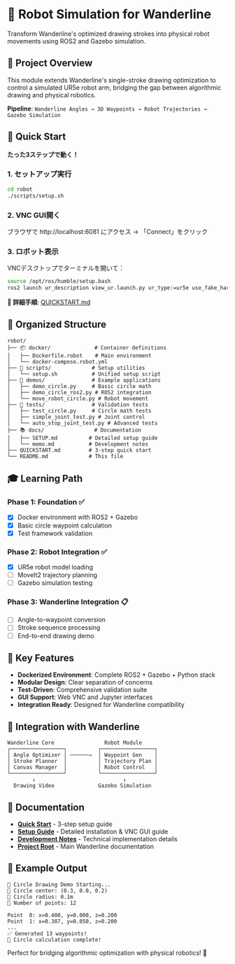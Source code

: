 # 🤖 Robot Simulation for Wanderline

Transform Wanderline's optimized drawing strokes into physical robot movements using ROS2 and Gazebo simulation.

## 🎯 Project Overview

This module extends Wanderline's single-stroke drawing optimization to control a simulated UR5e robot arm, bridging the gap between algorithmic drawing and physical robotics.

**Pipeline**: `Wanderline Angles → 3D Waypoints → Robot Trajectories → Gazebo Simulation`

## 🚀 Quick Start

**たった3ステップで動く！**

### 1. セットアップ実行
```bash
cd robot
./scripts/setup.sh
```

### 2. VNC GUI開く  
ブラウザで http://localhost:6081 にアクセス → 「Connect」をクリック

### 3. ロボット表示
VNCデスクトップでターミナルを開いて：
```bash
source /opt/ros/humble/setup.bash
ros2 launch ur_description view_ur.launch.py ur_type:=ur5e use_fake_hardware:=true launch_rviz:=true
```

**📖 詳細手順**: [QUICKSTART.md](QUICKSTART.md)

## 📁 Organized Structure

```
robot/
├── 📦 docker/              # Container definitions
│   ├── Dockerfile.robot    # Main environment
│   └── docker-compose.robot.yml
├── 🔧 scripts/             # Setup utilities
│   └── setup.sh           # Unified setup script
├── 🎯 demos/               # Example applications
│   ├── demo_circle.py     # Basic circle math
│   ├── demo_circle_ros2.py # ROS2 integration
│   └── move_robot_circle.py # Robot movement
├── 🧪 tests/               # Validation tests
│   ├── test_circle.py     # Circle math tests
│   ├── simple_joint_test.py # Joint control
│   └── auto_stop_joint_test.py # Advanced tests
├── 📚 docs/                # Documentation
│   ├── SETUP.md          # Detailed setup guide
│   └── memo.md           # Development notes
├── QUICKSTART.md         # 3-step quick start
└── README.md             # This file
```

## 🎓 Learning Path

### Phase 1: Foundation ✅
- [x] Docker environment with ROS2 + Gazebo
- [x] Basic circle waypoint calculation
- [x] Test framework validation

### Phase 2: Robot Integration ✅
- [x] UR5e robot model loading
- [ ] MoveIt2 trajectory planning
- [ ] Gazebo simulation testing

### Phase 3: Wanderline Integration 📋
- [ ] Angle-to-waypoint conversion
- [ ] Stroke sequence processing
- [ ] End-to-end drawing demo

## 🔧 Key Features

- **Dockerized Environment**: Complete ROS2 + Gazebo + Python stack
- **Modular Design**: Clear separation of concerns
- **Test-Driven**: Comprehensive validation suite
- **GUI Support**: Web VNC and Jupyter interfaces
- **Integration Ready**: Designed for Wanderline compatibility

## 🤝 Integration with Wanderline

```
Wanderline Core                Robot Module
┌─────────────────┐          ┌─────────────────┐
│ Angle Optimizer │ ──────→  │ Waypoint Gen    │
│ Stroke Planner  │          │ Trajectory Plan │
│ Canvas Manager  │          │ Robot Control   │
└─────────────────┘          └─────────────────┘
        ↓                            ↓
  Drawing Video              Gazebo Simulation
```

## 📖 Documentation

- **[Quick Start](QUICKSTART.md)** - 3-step setup guide
- **[Setup Guide](docs/SETUP.md)** - Detailed installation & VNC GUI guide
- **[Development Notes](docs/memo.md)** - Technical implementation details
- **[Project Root](../README.md)** - Main Wanderline documentation

## 🎯 Example Output

```
🎯 Circle Drawing Demo Starting...
📍 Circle center: (0.3, 0.0, 0.2)
📏 Circle radius: 0.1m
🎯 Number of points: 12

Point  0: x=0.400, y=0.000, z=0.200
Point  1: x=0.387, y=0.050, z=0.200
...
✅ Generated 13 waypoints!
🎉 Circle calculation complete!
```

Perfect for bridging algorithmic optimization with physical robotics! 🚀